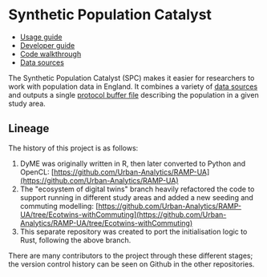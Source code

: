 # Synthetic Population Catalyst

- [Usage guide](docs/usage_guide.md)
- [Developer guide](docs/developer_guide.md)
- [Code walkthrough](docs/code_walkthrough.md)
- [Data sources](docs/data_sources.md)

The Synthetic Population Catalyst (SPC) makes it easier for researchers to work
with population data in England. It combines a variety of [data
sources](docs/data_sources.md) and outputs a single [protocol buffer
file](https://github.com/dabreegster/spc/blob/main/synthpop.proto) describing
the population in a given study area.

## Lineage

The history of this project is as follows:

1. DyME was originally written in R, then later converted to Python and OpenCL:
   [https://github.com/Urban-Analytics/RAMP-UA](https://github.com/Urban-Analytics/RAMP-UA)
2. The "ecosystem of digital twins" branch heavily refactored the code to
   support running in different study areas and added a new seeding and commuting modelling:
   [https://github.com/Urban-Analytics/RAMP-UA/tree/Ecotwins-withCommuting](https://github.com/Urban-Analytics/RAMP-UA/tree/Ecotwins-withCommuting)
3. This separate repository was created to port the initialisation logic to
   Rust, following the above branch.

There are many contributors to the project through these different stages; the
version control history can be seen on Github in the other repositories.
